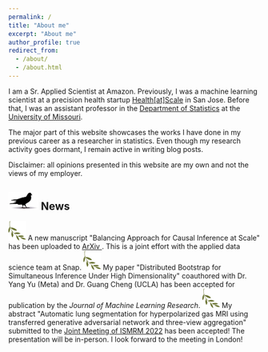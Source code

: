 ```yaml
---
permalink: /
title: "About me"
excerpt: "About me"
author_profile: true
redirect_from: 
  - /about/
  - /about.html
---
```

I am a Sr. Applied Scientist at Amazon. Previously, I was a machine learning scientist at a precision health startup <a href="https://healthatscale.com" target="_blank">Health[at]Scale</a> in San Jose. Before that, I was an assistant professor in the <a href="https://stat.missouri.edu" target="_blank">Department of Statistics</a> at the <a href="https://missouri.edu" target="_blank">University of Missouri</a>. 

The major part of this website showcases the works I have done in my previous career as a researcher in statistics. Even though my research activity goes dormant, I remain active in writing blog posts.

Disclaimer: all opinions presented in this website are my own and not the views of my employer.

<!-- I developed provable statistical and machine learning methods that are used to solve quantitative scientific problems in social science and engineering. I specialize in solving computational challenges due to resource constraints and robust inference for (robust) regression problems, with applications to deep learning, causal inference, medical imaging and more. -->

<img src="images/pigeon2.png" alt="drawing" width="60"/> News 
------

<img src="images/olivebranch.jpg" alt="drawing" width="35"/> 
A new manuscript "Balancing Approach for Causal Inference at Scale" has been uploaded to <a href="https://arxiv.org/pdf/2302.05549.pdf" target="_blank">ArXiv </a>. This is a joint effort with the applied data science team at Snap.

<img src="images/olivebranch.jpg" alt="drawing" width="35"/> 
My paper "Distributed Bootstrap for Simultaneous Inference Under High Dimensionality" coauthored with Dr. Yang Yu (Meta) and Dr. Guang Cheng (UCLA) has been accepted for publication by the <em> Journal of Machine Learning Research</em>.

<!-- <img src="images/olivebranch.jpg" alt="drawing" width="35"/>
I am selected to join the <a href="https://cloud.google.com/edu/researchers/innovators#section-2" target="_blank">Google Cloud Research Innovator</a> in its 2022 cohort. I look forward to networking and collaborating in this interdisciplinary community. -->

<img src="images/olivebranch.jpg" alt="drawing" width="35"/> 
My abstract "Automatic lung segmentation for hyperpolarized gas MRI using transferred generative adversarial network and three-view aggregation" submitted to the <a href="https://www.ismrm.org/22m/" target="_blank">Joint Meeting of ISMRM 2022</a> has been accepted! The presentation will be in-person. I look forward to the meeting in London!

<!-- <img src="images/olivebranch.jpg" alt="drawing" width="35"/> 
I started to work as a visiting professor in the applied data science team at Snap Inc. since August 2021. -->

<!-- <img src="images/olivebranch.jpg" alt="drawing" width="35"/>
I will give a talk in the Department of Psychological Sciences at MU at 12 pm on Nov. 19 on my work on quantile regression and extensions. The Zoom link will be available soon. -->

<!-- <img src="images/olivebranch.jpg" alt="drawing" width="35"/>
I organized a virtual session in <a href="https://symposium2021.icsa.org" target="_blank"> ICSA 2021</a> between 2--3:40 PM ET on September 14, 2021.
We were fortunate to have three excellent speakers: Dr. Arun Kumar (CMU), Dr. Lucy Gau (University of Waterloo) and Dr. Samuel Davenport (UCSD), who will speak on latest development of selective inference. Recording will be available soon for registered participants. -->
